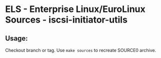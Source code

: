 # ELS - Enterprise Linux/EuroLinux Sources - iscsi-initiator-utils
 
## Usage:
  Checkout branch or tag. Use `make sources` to recreate  SOURCE0 archive.
